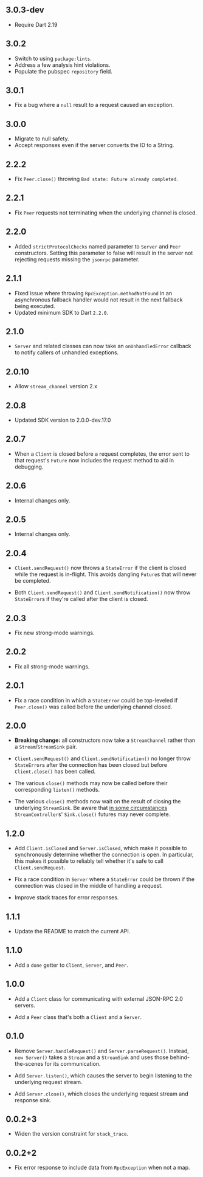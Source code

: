 ## 3.0.3-dev

* Require Dart 2.19

## 3.0.2

* Switch to using `package:lints`.
* Address a few analysis hint violations.
* Populate the pubspec `repository` field.

## 3.0.1

* Fix a bug where a `null` result to a request caused an exception.

## 3.0.0

* Migrate to null safety.
* Accept responses even if the server converts the ID to a String.

## 2.2.2

* Fix `Peer.close()` throwing `Bad state: Future already completed`.

## 2.2.1

* Fix `Peer` requests not terminating when the underlying channel is closed.

## 2.2.0

* Added `strictProtocolChecks` named parameter to `Server` and `Peer`
  constructors. Setting this parameter to false will result in the server not
  rejecting requests missing the `jsonrpc` parameter.

## 2.1.1

* Fixed issue where throwing `RpcException.methodNotFound` in an asynchronous
  fallback handler would not result in the next fallback being executed.
* Updated minimum SDK to Dart `2.2.0`.

## 2.1.0

* `Server` and related classes can now take an `onUnhandledError` callback to
  notify callers of unhandled exceptions.

## 2.0.10

* Allow `stream_channel` version 2.x

## 2.0.8

* Updated SDK version to 2.0.0-dev.17.0

## 2.0.7

* When a `Client` is closed before a request completes, the error sent to that
  request's `Future` now includes the request method to aid in debugging.

## 2.0.6

* Internal changes only.

## 2.0.5

* Internal changes only.

## 2.0.4

* `Client.sendRequest()` now throws a `StateError` if the client is closed while
  the request is in-flight. This avoids dangling `Future`s that will never be
  completed.

* Both `Client.sendRequest()` and `Client.sendNotification()` now throw
  `StateError`s if they're called after the client is closed.

## 2.0.3

* Fix new strong-mode warnings.

## 2.0.2

* Fix all strong-mode warnings.

## 2.0.1

* Fix a race condition in which a `StateError` could be top-leveled if
  `Peer.close()` was called before the underlying channel closed.

## 2.0.0

* **Breaking change:** all constructors now take a `StreamChannel` rather than a
  `Stream`/`StreamSink` pair.

* `Client.sendRequest()` and `Client.sendNotification()` no longer throw
  `StateError`s after the connection has been closed but before `Client.close()`
  has been called.

* The various `close()` methods may now be called before their corresponding
  `listen()` methods.

* The various `close()` methods now wait on the result of closing the underlying
  `StreamSink`. Be aware that [in some circumstances][issue 19095]
  `StreamController`s' `Sink.close()` futures may never complete.

[issue 19095]: https://github.com/dart-lang/sdk/issues/19095

## 1.2.0

* Add `Client.isClosed` and `Server.isClosed`, which make it possible to
  synchronously determine whether the connection is open. In particular, this
  makes it possible to reliably tell whether it's safe to call
  `Client.sendRequest`.

* Fix a race condition in `Server` where a `StateError` could be thrown if the
  connection was closed in the middle of handling a request.

* Improve stack traces for error responses.

## 1.1.1

* Update the README to match the current API.

## 1.1.0

* Add a `done` getter to `Client`, `Server`, and `Peer`.

## 1.0.0

* Add a `Client` class for communicating with external JSON-RPC 2.0 servers.

* Add a `Peer` class that's both a `Client` and a `Server`.

## 0.1.0

* Remove `Server.handleRequest()` and `Server.parseRequest()`. Instead, `new
  Server()` takes a `Stream` and a `StreamSink` and uses those behind-the-scenes
  for its communication.

* Add `Server.listen()`, which causes the server to begin listening to the
  underlying request stream.

* Add `Server.close()`, which closes the underlying request stream and response
  sink.

## 0.0.2+3

* Widen the version constraint for `stack_trace`.

## 0.0.2+2

* Fix error response to include data from `RpcException` when not a map.

